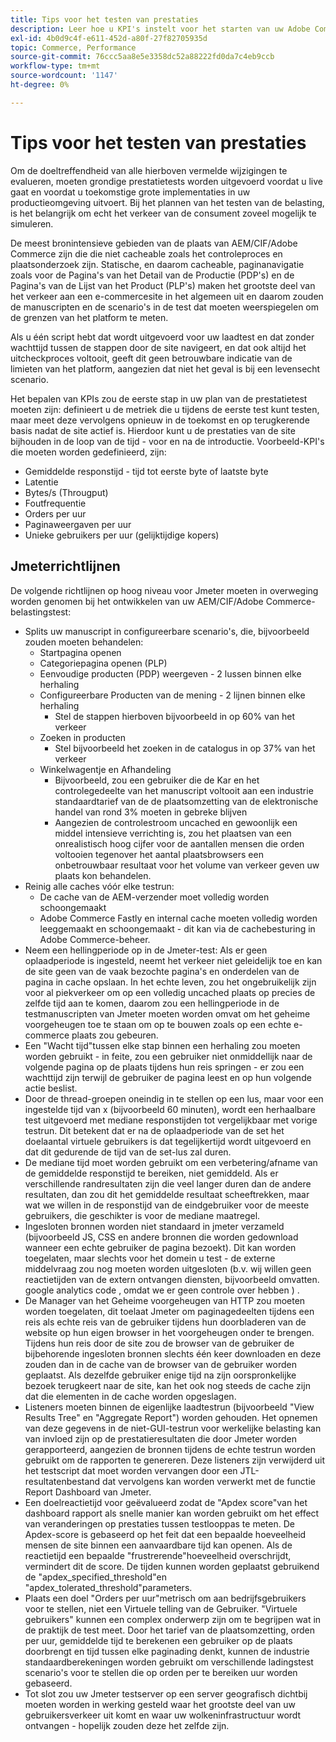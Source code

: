 ```yaml
---
title: Tips voor het testen van prestaties
description: Leer hoe u KPI's instelt voor het starten van uw Adobe Commerce- en Adobe Experience Manager-oplossing.
exl-id: 4b0d9c4f-e611-452d-a80f-27f82705935d
topic: Commerce, Performance
source-git-commit: 76ccc5aa8e5e3358dc52a88222fd0da7c4eb9ccb
workflow-type: tm+mt
source-wordcount: '1147'
ht-degree: 0%

---
```


# Tips voor het testen van prestaties

Om de doeltreffendheid van alle hierboven vermelde wijzigingen te evalueren, moeten grondige prestatietests worden uitgevoerd voordat u live gaat en voordat u toekomstige grote implementaties in uw productieomgeving uitvoert. Bij het plannen van het testen van de belasting, is het belangrijk om echt het verkeer van de consument zoveel mogelijk te simuleren.

De meest bronintensieve gebieden van de plaats van AEM/CIF/Adobe Commerce zijn die die niet cacheable zoals het controleproces en plaatsonderzoek zijn. Statische, en daarom cacheable, paginanavigatie zoals voor de Pagina&#39;s van het Detail van de Productie (PDP&#39;s) en de Pagina&#39;s van de Lijst van het Product (PLP&#39;s) maken het grootste deel van het verkeer aan een e-commercesite in het algemeen uit en daarom zouden de manuscripten en de scenario&#39;s in de test dat moeten weerspiegelen om de grenzen van het platform te meten.

Als u één script hebt dat wordt uitgevoerd voor uw laadtest en dat zonder wachttijd tussen de stappen door de site navigeert, en dat ook altijd het uitcheckproces voltooit, geeft dit geen betrouwbare indicatie van de limieten van het platform, aangezien dat niet het geval is bij een levensecht scenario.

Het bepalen van KPIs zou de eerste stap in uw plan van de prestatietest moeten zijn: definieert u de metriek die u tijdens de eerste test kunt testen, maar meet deze vervolgens opnieuw in de toekomst en op terugkerende basis nadat de site actief is. Hierdoor kunt u de prestaties van de site bijhouden in de loop van de tijd - voor en na de introductie. Voorbeeld-KPI&#39;s die moeten worden gedefinieerd, zijn:

- Gemiddelde responstijd - tijd tot eerste byte of laatste byte
- Latentie
- Bytes/s (Througput)
- Foutfrequentie
- Orders per uur
- Paginaweergaven per uur
- Unieke gebruikers per uur (gelijktijdige kopers)

## Jmeterrichtlijnen

De volgende richtlijnen op hoog niveau voor Jmeter moeten in overweging worden genomen bij het ontwikkelen van uw AEM/CIF/Adobe Commerce-belastingstest:

- Splits uw manuscript in configureerbare scenario&#39;s, die, bijvoorbeeld zouden moeten behandelen:
   - Startpagina openen
   - Categoriepagina openen (PLP)
   - Eenvoudige producten (PDP) weergeven - 2 lussen binnen elke herhaling
   - Configureerbare Producten van de mening - 2 lijnen binnen elke herhaling
      - Stel de stappen hierboven bijvoorbeeld in op 60% van het verkeer
   - Zoeken in producten
      - Stel bijvoorbeeld het zoeken in de catalogus in op 37% van het verkeer
   - Winkelwagentje en Afhandeling
      - Bijvoorbeeld, zou een gebruiker die de Kar en het controlegedeelte van het manuscript voltooit aan een industrie standaardtarief van de de plaatsomzetting van de elektronische handel van rond 3% moeten in gebreke blijven
      - Aangezien de controlestroom uncached en gewoonlijk een middel intensieve verrichting is, zou het plaatsen van een onrealistisch hoog cijfer voor de aantallen mensen die orden voltooien tegenover het aantal plaatsbrowsers een onbetrouwbaar resultaat voor het volume van verkeer geven uw plaats kon behandelen.
- Reinig alle caches vóór elke testrun:
   - De cache van de AEM-verzender moet volledig worden schoongemaakt
   - Adobe Commerce Fastly en internal cache moeten volledig worden leeggemaakt en schoongemaakt - dit kan via de cachebesturing in Adobe Commerce-beheer.
- Neem een hellingperiode op in de Jmeter-test: Als er geen oplaadperiode is ingesteld, neemt het verkeer niet geleidelijk toe en kan de site geen van de vaak bezochte pagina&#39;s en onderdelen van de pagina in cache opslaan. In het echte leven, zou het ongebruikelijk zijn voor al piekverkeer om op een volledig uncached plaats op precies de zelfde tijd aan te komen, daarom zou een hellingperiode in de testmanuscripten van Jmeter moeten worden omvat om het geheime voorgeheugen toe te staan om op te bouwen zoals op een echte e-commerce plaats zou gebeuren.
- Een &quot;Wacht tijd&quot;tussen elke stap binnen een herhaling zou moeten worden gebruikt - in feite, zou een gebruiker niet onmiddellijk naar de volgende pagina op de plaats tijdens hun reis springen - er zou een wachttijd zijn terwijl de gebruiker de pagina leest en op hun volgende actie beslist.
- Door de thread-groepen oneindig in te stellen op een lus, maar voor een ingestelde tijd van x (bijvoorbeeld 60 minuten), wordt een herhaalbare test uitgevoerd met mediane responstijden tot vergelijkbaar met vorige testrun. Dit betekent dat er na de oplaadperiode van de set het doelaantal virtuele gebruikers is dat tegelijkertijd wordt uitgevoerd en dat dit gedurende de tijd van de set-lus zal duren.
- De mediane tijd moet worden gebruikt om een verbetering/afname van de gemiddelde responstijd te bereiken, niet gemiddeld. Als er verschillende randresultaten zijn die veel langer duren dan de andere resultaten, dan zou dit het gemiddelde resultaat scheeftrekken, maar wat we willen in de responstijd van de eindgebruiker voor de meeste gebruikers, die geschikter is voor de mediane maatregel.
- Ingesloten bronnen worden niet standaard in jmeter verzameld (bijvoorbeeld JS, CSS en andere bronnen die worden gedownload wanneer een echte gebruiker de pagina bezoekt). Dit kan worden toegelaten, maar slechts voor het domein u test - de externe middelvraag zou nog moeten worden uitgesloten (b.v. wij willen geen reactietijden van de extern ontvangen diensten, bijvoorbeeld omvatten. google analytics code , omdat we er geen controle over hebben ) .
- De Manager van het Geheime voorgeheugen van HTTP zou moeten worden toegelaten, dit toelaat Jmeter om paginagedeelten tijdens een reis als echte reis van de gebruiker tijdens hun doorbladeren van de website op hun eigen browser in het voorgeheugen onder te brengen. Tijdens hun reis door de site zou de browser van de gebruiker de bijbehorende ingesloten bronnen slechts één keer downloaden en deze zouden dan in de cache van de browser van de gebruiker worden geplaatst. Als dezelfde gebruiker enige tijd na zijn oorspronkelijke bezoek terugkeert naar de site, kan het ook nog steeds de cache zijn dat die elementen in de cache worden opgeslagen.
- Listeners moeten binnen de eigenlijke laadtestrun (bijvoorbeeld &quot;View Results Tree&quot; en &quot;Aggregate Report&quot;) worden gehouden. Het opnemen van deze gegevens in de niet-GUI-testrun voor werkelijke belasting kan van invloed zijn op de prestatieresultaten die door Jmeter worden gerapporteerd, aangezien de bronnen tijdens de echte testrun worden gebruikt om de rapporten te genereren. Deze listeners zijn verwijderd uit het testscript dat moet worden vervangen door een JTL-resultatenbestand dat vervolgens kan worden verwerkt met de functie Report Dashboard van Jmeter.
- Een doelreactietijd voor geëvalueerd zodat de &quot;Apdex score&quot;van het dashboard rapport als snelle manier kan worden gebruikt om het effect van veranderingen op prestaties tussen testlooppas te meten. De Apdex-score is gebaseerd op het feit dat een bepaalde hoeveelheid mensen de site binnen een aanvaardbare tijd kan openen. Als de reactietijd een bepaalde &quot;frustrerende&quot;hoeveelheid overschrijdt, vermindert dit de score. De tijden kunnen worden geplaatst gebruikend de &quot;apdex_specified_threshold&quot;en &quot;apdex_tolerated_threshold&quot;parameters.
- Plaats een doel &quot;Orders per uur&quot;metrisch om aan bedrijfsgebruikers voor te stellen, niet een Virtuele telling van de Gebruiker. &quot;Virtuele gebruikers&quot; kunnen een complex onderwerp zijn om te begrijpen wat in de praktijk de test meet. Door het tarief van de plaatsomzetting, orden per uur, gemiddelde tijd te berekenen een gebruiker op de plaats doorbrengt en tijd tussen elke paginading denkt, kunnen de industrie standaardberekeningen worden gebruikt om verschillende ladingstest scenario&#39;s voor te stellen die op orden per te bereiken uur worden gebaseerd.
- Tot slot zou uw Jmeter testserver op een server geografisch dichtbij moeten worden in werking gesteld waar het grootste deel van uw gebruikersverkeer uit komt en waar uw wolkeninfrastructuur wordt ontvangen - hopelijk zouden deze het zelfde zijn.
